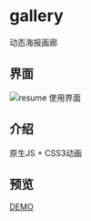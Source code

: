 # gallery
动态海报画廊
## 界面
![resume 使用界面](https://github.com/Q-DRAGON/gallery/blob/master/UI-sreenshot/demo.gif)
## 介绍
原生JS + CSS3动画
## 预览
[DEMO](http://hugohua.gitee.io/gallery/)
